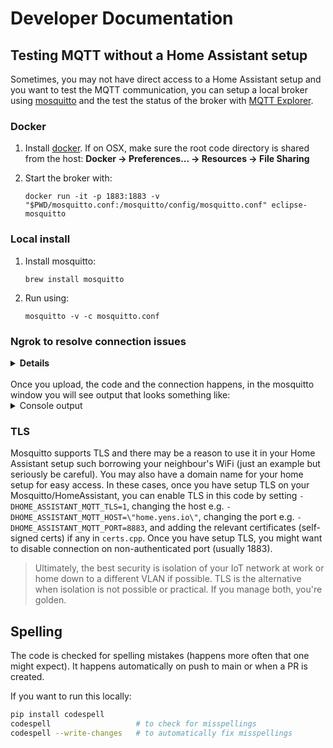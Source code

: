 # Developer Documentation

## Testing MQTT without a Home Assistant setup

Sometimes, you may not have direct access to a Home Assistant setup and you want to test the MQTT communication, you can setup a local broker using [mosquitto](https://mosquitto.org/documentation/) and the test the status of the broker with [MQTT Explorer](https://mqtt-explorer.com/).

### Docker

1. Install [docker](https://docs.docker.com/engine/install/). If on OSX, make sure the root code directory is shared from the host: **Docker -> Preferences... -> Resources -> File Sharing**

2. Start the broker with:

   `docker run -it -p 1883:1883 -v "$PWD/mosquitto.conf:/mosquitto/config/mosquitto.conf" eclipse-mosquitto`

### Local install

1. Install mosquitto:

   `brew install mosquitto`

2. Run using:

   `mosquitto -v -c mosquitto.conf`

### Ngrok to resolve connection issues

<details>
<summary><strong>Details</strong></summary>
If your machine is connected to a different network it does not allow incoming traffic for security reasons, you can tunnel the connection via [ngrok](https://ngrok.com). In another terminal window/tab install using `brew install ngrok`, setup auth using instructions on your account e.g. `ngrok config add-authtoken <some-token>` then run `ngrok tcp 1883`. You will then see an output such as:

```txt
Forwarding                    tcp://6.tcp.eu.ngrok.io:14333 -> localhost:1883
```

You can then change your `platformio.ini` settings to match this. In this case, `-DHOME_ASSISTANT_MQTT_HOST=\"6.tcp.eu.ngrok.io\"` and `-DHOME_ASSISTANT_MQTT_PORT=14333`.

</details>
<br/>
Once you upload, the code and the connection happens, in the mosquitto window you will see output that looks something like:

<details>
<summary>Console output</summary>

```txt
1742759640: mosquitto version 2.0.21 starting
1742759640: Config loaded from mosquitto.conf.
1742759640: Opening ipv6 listen socket on port 1883.
1742759640: Opening ipv4 listen socket on port 1883.
1742759640: mosquitto version 2.0.21 running
1742759655: New connection from ::1:56091 on port 1883.
1742759655: New client connected from ::1:56091 as 48ca435e0080 (p2, c1, k90).
1742759655: No will message specified.
1742759655: Sending CONNACK to 48ca435e0080 (0, 0)
1742759655: Received PUBLISH from 48ca435e0080 (d0, q0, r1, m0, 'homeassistant/sensor/48ca435e0080/light/config', ... (193 bytes))
1742759655: Received PUBLISH from 48ca435e0080 (d0, q0, r1, m0, 'homeassistant/48ca435e0080/light/stat_t', ... (3 bytes))
```

</details>

### TLS

Mosquitto supports TLS and there may be a reason to use it in your Home Assistant setup such borrowing your neighbour's WiFi (just an example but seriously be careful). You may also have a domain name for your home setup for easy access.
In these cases, once you have setup TLS on your Mosquitto/HomeAssistant, you can enable TLS in this code by setting `-DHOME_ASSISTANT_MQTT_TLS=1`, changing the host e.g. `-DHOME_ASSISTANT_MQTT_HOST=\"home.yens.io\"`, changing the port e.g. `-DHOME_ASSISTANT_MQTT_PORT=8883`, and adding the relevant certificates (self-signed certs) if any in `certs.cpp`. Once you have setup TLS, you might want to disable connection on non-authenticated port (usually 1883).

> Ultimately, the best security is isolation of your IoT network at work or home down to a different VLAN if possible. TLS is the alternative when isolation is not possible or practical. If you manage both, you're golden.

## Spelling

The code is checked for spelling mistakes (happens more often that one might expect). It happens automatically on push to main or when a PR is created.

If you want to run this locally:

```bash
pip install codespell
codespell                   # to check for misspellings
codespell --write-changes   # to automatically fix misspellings
```
